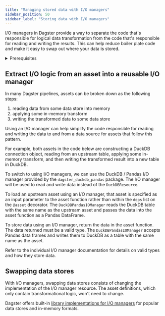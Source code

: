 ```yaml
---
title: "Managing stored data with I/O managers"
sidebar_position: 50
sidebar_label: "Storing data with I/O managers"
---
```


I/O managers in Dagster provide a way to separate the code that's responsible for logical data transformation from the code that's responsible for reading and writing the results.  This can help reduce boiler plate code and make it easy to swap out where your data is stored.

<details>
<summary>Prerequisites</summary>

- Familiarity with [Assets](/concepts/assets)
- Familiarity with [Resources](/concepts/resources)
</details>

## Extract I/O logic from an asset into a reusable I/O manager

In many Dagster pipelines, assets can be broken down as the following steps:
1. reading data from some data store into memory
2. applying some in-memory transform
3. writing the transformed data to some data store

Using an I/O manager can help simplify the code responsible for reading and writing the data to and from a data source for assets that follow this pattern.

For example, both assets in the code below are constructing a DuckDB connection object, reading from an upstream table, applying some in-memory transform, and then writing the transformed result into a new table in DuckDB.

<CodeExample filePath="guides/external-systems/assets-without-io-managers.py" language="python" title="Assets without I/O managers" />

To switch to using I/O managers, we can use the DuckDB / Pandas I/O manager provided by the  `dagster_duckdb_pandas` package.  The I/O manager will be used to read and write data instead of the `DuckDBResource`.

To load an upstream asset using an I/O manager, that asset is specified as an input parameter to the asset function rather than within the `deps` list on the `@asset` decorator.  The `DuckDBPandasIOManager` reads the DuckDB table with the same name as the upstream asset and passes the data into the asset function as a Pandas DataFrame.

To store data using an I/O manager, return the data in the asset function. The data returned must be a valid type. The `DuckDBPandasIOManager` accepts Pandas data frames and writes them to DuckDB as a table with the same name as the asset.

Refer to the individual I/O manager documentation for details on valid types and how they store data.

<CodeExample filePath="guides/external-systems/assets-with-io-managers.py" language="python" title="Assets with I/O managers" />


## Swapping data stores

With I/O managers, swapping data stores consists of changing the implementation of the I/O manager resource. The asset definitions, which only contain transformational logic, won't need to change.

<CodeExample filePath="guides/external-systems/assets-with-snowflake-io-manager.py" language="python" title="Assets with Snowflake I/O manager" />

Dagster offers built-in [library implementations for I/O managers](/todo) for popular data stores and in-memory formats.
